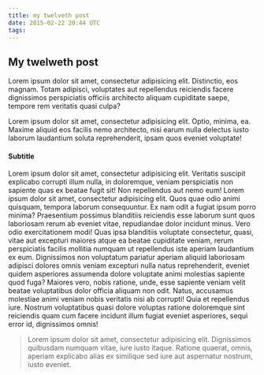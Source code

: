 ```yaml
---
title: my twelveth post
date: 2015-02-22 20:44 UTC
tags:
---
```


## My twelweth post

Lorem ipsum dolor sit amet, consectetur adipisicing elit. Distinctio, eos magnam. Totam adipisci, voluptates aut repellendus reiciendis facere dignissimos perspiciatis officiis architecto aliquam cupiditate saepe, tempore rem veritatis quasi culpa?

Lorem ipsum dolor sit amet, consectetur adipisicing elit. Optio, minima, ea. Maxime aliquid eos facilis nemo architecto, nisi earum nulla delectus iusto laborum laudantium soluta reprehenderit, ipsam quos eveniet voluptate!

#### Subtitle
Lorem ipsum dolor sit amet, consectetur adipisicing elit. Veritatis suscipit explicabo corrupti illum nulla, in doloremque, veniam perspiciatis non sapiente quas ex beatae fugit sit! Non repellendus aut nemo eum! Lorem ipsum dolor sit amet, consectetur adipisicing elit. Quos quae odio animi quisquam, tempora laborum consequuntur. Ex nam odit a fugiat ipsum porro minima? Praesentium possimus blanditiis reiciendis esse laborum sunt quos laboriosam rerum ab eveniet vitae, repudiandae dolor incidunt minus. Vero odio exercitationem modi! Quas ipsa blanditiis voluptate consectetur, quasi, vitae aut excepturi maiores atque ea beatae cupiditate veniam, rerum perspiciatis facilis mollitia numquam ut repellendus iste aperiam laudantium ex eum. Dignissimos non voluptatum pariatur aperiam aliquid laboriosam adipisci dolores omnis veniam excepturi nulla natus reprehenderit, eveniet quidem asperiores assumenda dolore voluptate animi molestias sapiente quod fuga? Maiores vero, nobis ratione, unde, esse sapiente veniam velit beatae voluptatibus dolor officia aliquam non odit. Natus, accusamus molestiae animi veniam nobis veritatis nisi ab corrupti! Quia et repellendus iure. Nostrum voluptatibus quasi dolore voluptas ratione doloremque sint reiciendis quam cum facere incidunt illum fugiat eveniet asperiores, sequi error id, dignissimos omnis!

> Lorem ipsum dolor sit amet, consectetur adipisicing elit. Dignissimos quibusdam numquam vitae, iure iusto itaque. Ratione quaerat, omnis, aperiam explicabo alias ex similique sed iure aut aspernatur nostrum, iusto eveniet.